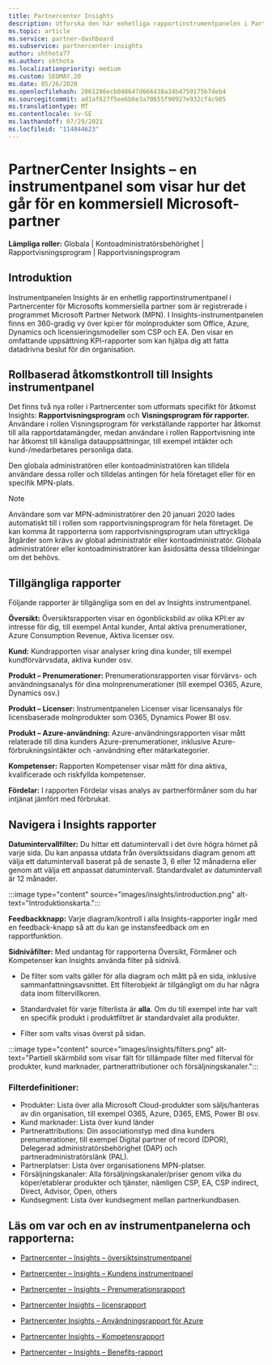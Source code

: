```yaml
---
title: Partnercenter Insights
description: Utforska den här enhetliga rapportinstrumentpanelen i Partnercenter. Se hur det går för dig i KPI:er för försäljning och distribution, kundutveckling med mera.
ms.topic: article
ms.service: partner-dashboard
ms.subservice: partnercenter-insights
author: shthota77
ms.author: shthota
ms.localizationpriority: medium
ms.custom: SEOMAY.20
ms.date: 05/26/2020
ms.openlocfilehash: 2061286ecb048647d666438a34b4759175b7deb4
ms.sourcegitcommit: ad1af627f5ee6b6e3a70655f90927e932cf4c985
ms.translationtype: MT
ms.contentlocale: sv-SE
ms.lasthandoff: 07/29/2021
ms.locfileid: "114844623"
---
```

# <a name="partner-center-insights---a-dashboard-that-shows-how-a-microsoft-commercial-partner-is-doing"></a>PartnerCenter Insights – en instrumentpanel som visar hur det går för en kommersiell Microsoft-partner

**Lämpliga roller:** Globala | Kontoadministratörsbehörighet | Rapportvisningsprogram | Rapportvisningsprogram

## <a name="introduction"></a>Introduktion

Instrumentpanelen Insights är en enhetlig rapportinstrumentpanel i Partnercenter för Microsofts kommersiella partner som är registrerade i programmet Microsoft Partner Network (MPN). I Insights-instrumentpanelen finns en 360-gradig vy över kpi:er för molnprodukter som Office, Azure, Dynamics och licensieringsmodeller som CSP och EA. Den visar en omfattande uppsättning KPI-rapporter som kan hjälpa dig att fatta datadrivna beslut för din organisation. 

## <a name="role-based-access-control-to-the-insights-dashboard"></a>Rollbaserad åtkomstkontroll till Insights instrumentpanel

Det finns två nya roller i Partnercenter som utformats specifikt för åtkomst Insights: **Rapportvisningsprogram** och **Visningsprogram för rapporter.** Användare i rollen Visningsprogram för verkställande rapporter har åtkomst till alla rapportdatamängder, medan användare i rollen Rapportvisning inte har åtkomst till känsliga datauppsättningar, till exempel intäkter och kund-/medarbetares personliga data. 

Den globala administratören eller kontoadministratören kan tilldela användare dessa roller och tilldelas antingen för hela företaget eller för en specifik MPN-plats.  

>[!Note] 
>Användare som var MPN-administratörer den 20 januari 2020 lades automatiskt till i rollen som rapportvisningsprogram för hela företaget. De kan komma åt rapporterna som rapportvisningsprogram utan uttryckliga åtgärder som krävs av global administratör eller kontoadministratör. Globala administratörer eller kontoadministratörer kan åsidosätta dessa tilldelningar om det behövs. 

## <a name="reports-available"></a>Tillgängliga rapporter

Följande rapporter är tillgängliga som en del av Insights instrumentpanel.

**Översikt:** Översiktsrapporten visar en ögonblicksbild av olika KPI:er av intresse för dig, till exempel Antal kunder, Antal aktiva prenumerationer, Azure Consumption Revenue, Aktiva licenser osv.

**Kund:** Kundrapporten visar analyser kring dina kunder, till exempel kundförvärvsdata, aktiva kunder osv.

**Produkt – Prenumerationer:** Prenumerationsrapporten visar förvärvs- och användningsanalys för dina molnprenumerationer (till exempel O365, Azure, Dynamics osv.)

**Produkt – Licenser:** Instrumentpanelen Licenser visar licensanalys för licensbaserade molnprodukter som O365, Dynamics Power BI osv.

**Produkt – Azure-användning:** Azure-användningsrapporten visar mått relaterade till dina kunders Azure-prenumerationer, inklusive Azure-förbrukningsintäkter och -användning efter mätarkategorier.

**Kompetenser:** Rapporten Kompetenser visar mått för dina aktiva, kvalificerade och riskfyllda kompetenser.

**Fördelar:** I rapporten Fördelar visas analys av partnerförmåner som du har intjänat jämfört med förbrukat.

## <a name="navigating-the-insights-reports"></a>Navigera i Insights rapporter

**Datumintervallfilter:** Du hittar ett datumintervall i det övre högra hörnet på varje sida. Du kan anpassa utdata från översiktssidans diagram genom att välja ett datumintervall baserat på de senaste 3, 6 eller 12 månaderna eller genom att välja ett anpassat datumintervall. Standardvalet av datumintervall är 12 månader. 

:::image type="content" source="images/insights/introduction.png" alt-text="Introduktionskarta.":::

**Feedbackknapp:** Varje diagram/kontroll i alla Insights-rapporter ingår med en feedback-knapp så att du kan ge instansfeedback om en rapportfunktion. 

 
**Sidnivåfilter:** Med undantag för rapporterna Översikt, Förmåner och Kompetenser kan Insights använda filter på sidnivå. 

- De filter som valts gäller för alla diagram och mått på en sida, inklusive sammanfattningsavsnittet. Ett filterobjekt är tillgängligt om du har några data inom filtervillkoren. 

- Standardvalet för varje filterlista är **alla**. Om du till exempel inte har valt en specifik produkt i produktfiltret är standardvalet alla produkter.

- Filter som valts visas överst på sidan. 

:::image type="content" source="images/insights/filters.png" alt-text="Partiell skärmbild som visar fält för tillämpade filter med filterval för produkter, kund marknader, partnerattributioner och försäljningskanaler.":::

### <a name="filters-definitions"></a>Filterdefinitioner:

- Produkter: Lista över alla Microsoft Cloud-produkter som säljs/hanteras av din organisation, till exempel O365, Azure, D365, EMS, Power BI osv.
- Kund marknader: Lista över kund länder
- Partnerattributions: Din associationstyp med dina kunders prenumerationer, till exempel Digital partner of record (DPOR), Delegerad administratörsbehörighet (DAP) och partneradministratörslänk (PAL). 
- Partnerplatser: Lista över organisationens MPN-platser.
- Försäljningskanaler: Alla försäljningskanaler/priser genom vilka du köper/etablerar produkter och tjänster, nämligen CSP, EA, CSP indirect, Direct, Advisor, Open, others
- Kundsegment: Lista över kundsegment mellan partnerkundbasen.

## <a name="read-about-each-of-the-dashboards-and-reports"></a>Läs om var och en av instrumentpanelerna och rapporterna:

- [Partnercenter – Insights – översiktsinstrumentpanel](insights-overview-report.md)

- [Partnercenter – Insights – Kundens instrumentpanel](insights-customer-report.md)

- [Partnercenter – Insights – Prenumerationsrapport](insights-product-subscriptions-report.md)

- [Partnercenter Insights – licensrapport](insights-product-licenses-report.md)

- [Partnercenter Insights – Användningsrapport för Azure](insights-azure-usage-report.md)

- [Partnercenter Insights – Kompetensrapport](insights-competencies-report.md)

- [Partnercenter – Insights – Benefits-rapport](insights-benefits-report.md)
